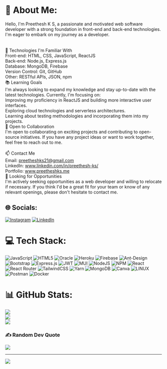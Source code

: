 # 💫 About Me:
Hello, I'm Preethesh K S, a passionate and motivated web software developer with a strong foundation in front-end and back-end technologies. I'm eager to embark on my journey as a developer.<br><br><br>🌱 Technologies I'm Familiar With<br>Front-end: HTML, CSS, JavaScript, ReactJS<br>Back-end: Node.js, Express.js<br>Database: MongoDB, Firebase<br>Version Control: Git, GitHub<br>Other: RESTful APIs, JSON, npm<br>📚 Learning Goals<br>I'm always looking to expand my knowledge and stay up-to-date with the latest technologies. Currently, I'm focusing on:<br>Improving my proficiency in ReactJS and building more interactive user interfaces.<br>Exploring cloud technologies and serverless architectures.<br>Learning about testing methodologies and incorporating them into my projects.<br>💼 Open to Collaboration<br>I'm open to collaborating on exciting projects and contributing to open-source initiatives. If you have any project ideas or want to work together, feel free to reach out to me.<br><br>📫 Contact Me<br>Email: preetheshks21@gmail.com<br>LinkedIn: www.linkedin.com/in/preethesh-ks/<br>Portfolio: www.preetheshks.me<br>🎯 Looking for Opportunities<br>I'm actively seeking opportunities as a web developer and willing to relocate if necessary. If you think I'd be a great fit for your team or know of any relevant openings, please don't hesitate to contact me.


## 🌐 Socials:
[![Instagram](https://img.shields.io/badge/Instagram-%23E4405F.svg?logo=Instagram&logoColor=white)](https://instagram.com/www.instagram.com/preethesh_k_s/) [![LinkedIn](https://img.shields.io/badge/LinkedIn-%230077B5.svg?logo=linkedin&logoColor=white)](https://linkedin.com/in/www.linkedin.com/in/preethesh-ks/) 

# 💻 Tech Stack:
![JavaScript](https://img.shields.io/badge/javascript-%23323330.svg?style=plastic&logo=javascript&logoColor=%23F7DF1E) ![HTML5](https://img.shields.io/badge/html5-%23E34F26.svg?style=plastic&logo=html5&logoColor=white) ![Oracle](https://img.shields.io/badge/Oracle-F80000?style=plastic&logo=oracle&logoColor=white) ![Heroku](https://img.shields.io/badge/heroku-%23430098.svg?style=plastic&logo=heroku&logoColor=white) ![Firebase](https://img.shields.io/badge/firebase-%23039BE5.svg?style=plastic&logo=firebase) ![Ant-Design](https://img.shields.io/badge/-AntDesign-%230170FE?style=plastic&logo=ant-design&logoColor=white) ![Bootstrap](https://img.shields.io/badge/bootstrap-%23563D7C.svg?style=plastic&logo=bootstrap&logoColor=white) ![Express.js](https://img.shields.io/badge/express.js-%23404d59.svg?style=plastic&logo=express&logoColor=%2361DAFB) ![JWT](https://img.shields.io/badge/JWT-black?style=plastic&logo=JSON%20web%20tokens) ![MUI](https://img.shields.io/badge/MUI-%230081CB.svg?style=plastic&logo=material-ui&logoColor=white) ![NodeJS](https://img.shields.io/badge/node.js-6DA55F?style=plastic&logo=node.js&logoColor=white) ![NPM](https://img.shields.io/badge/NPM-%23000000.svg?style=plastic&logo=npm&logoColor=white) ![React](https://img.shields.io/badge/react-%2320232a.svg?style=plastic&logo=react&logoColor=%2361DAFB) ![React Router](https://img.shields.io/badge/React_Router-CA4245?style=plastic&logo=react-router&logoColor=white) ![TailwindCSS](https://img.shields.io/badge/tailwindcss-%2338B2AC.svg?style=plastic&logo=tailwind-css&logoColor=white) ![Yarn](https://img.shields.io/badge/yarn-%232C8EBB.svg?style=plastic&logo=yarn&logoColor=white) ![MongoDB](https://img.shields.io/badge/MongoDB-%234ea94b.svg?style=plastic&logo=mongodb&logoColor=white) ![Canva](https://img.shields.io/badge/Canva-%2300C4CC.svg?style=plastic&logo=Canva&logoColor=white) ![LINUX](https://img.shields.io/badge/Linux-FCC624?style=plastic&logo=linux&logoColor=black) ![Postman](https://img.shields.io/badge/Postman-FF6C37?style=plastic&logo=postman&logoColor=white) ![Docker](https://img.shields.io/badge/docker-%230db7ed.svg?style=plastic&logo=docker&logoColor=white)
# 📊 GitHub Stats:
![](https://github-readme-stats.vercel.app/api?username=preethesh-ks&theme=dark&hide_border=false&include_all_commits=true&count_private=true)<br/>
![](https://github-readme-streak-stats.herokuapp.com/?user=preethesh-ks&theme=dark&hide_border=false)<br/>
![](https://github-readme-stats.vercel.app/api/top-langs/?username=preethesh-ks&theme=dark&hide_border=false&include_all_commits=true&count_private=true&layout=compact)

### ✍️ Random Dev Quote
![](https://quotes-github-readme.vercel.app/api?type=vetical&theme=dark)

---
[![](https://visitcount.itsvg.in/api?id=preethesh-ks&icon=0&color=0)](https://visitcount.itsvg.in)

<!-- Proudly created with GPRM ( https://gprm.itsvg.in ) -->
